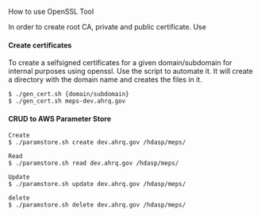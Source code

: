 How to use OpenSSL Tool

In order to create root CA, private and public certificate. Use

#### Create certificates
To create a selfsigned certificates for a given domain/subdomain for
internal purposes using openssl. Use the script to automate it. It will
create a directory with the domain name and creates the files in it.

``` 
$ ./gen_cert.sh {domain/subdomain}
$ ./gen_cert.sh meps-dev.ahrq.gov
```

#### CRUD to AWS Parameter Store
```
Create
$ ./paramstore.sh create dev.ahrq.gov /hdasp/meps/

Read
$ ./paramstore.sh read dev.ahrq.gov /hdasp/meps/

Update
$ ./paramstore.sh update dev.ahrq.gov /hdasp/meps/

delete
$ ./paramstore.sh delete dev.ahrq.gov /hdasp/meps/

```